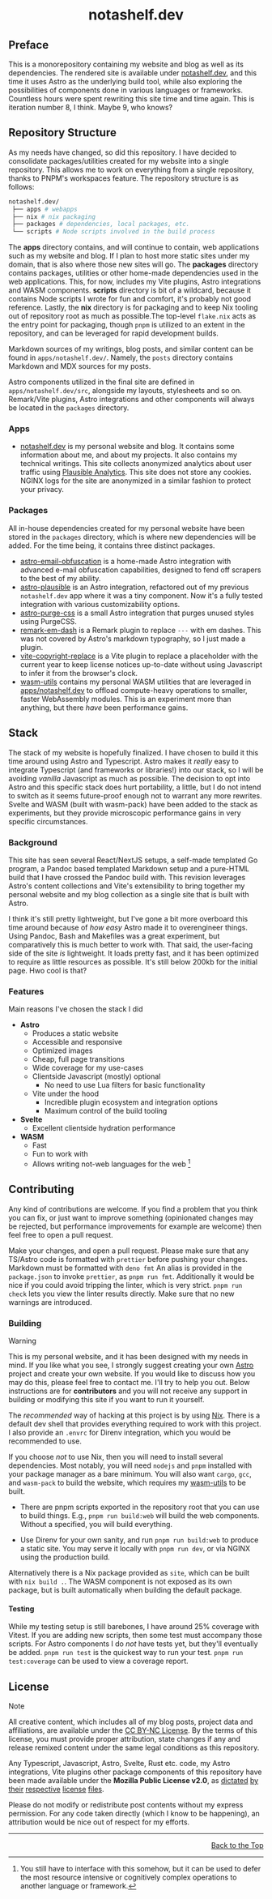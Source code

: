 <!-- markdownlint-disable no-inline-html -->
<h1 id="header" align="center">
    notashelf.dev
</h1>

## Preface

This is a monorepository containing my website and blog as well as its
dependencies. The rendered site is available under
[notashelf.dev](https://notashelf.dev), and this time it uses Astro as the
underlying build tool, while also exploring the possibilities of components done
in various languages or frameworks. Countless hours were spent rewriting this
site time and time again. This is iteration number 8, I think. Maybe 9, who
knows?

## Repository Structure

As my needs have changed, so did this repository. I have decided to consolidate
packages/utilities created for my website into a single repository. This allows
me to work on everything from a single repository, thanks to PNPM's workspaces
feature. The repository structure is as follows:

```bash
notashelf.dev/
 ├── apps # webapps
 ├── nix # nix packaging
 ├── packages # dependencies, local packages, etc.
 └── scripts # Node scripts involved in the build process
```

The **apps** directory contains, and will continue to contain, web applications
such as my website and blog. If I plan to host more static sites under my
domain, that is also where those new sites will go. The **packages** directory
contains packages, utilities or other home-made dependencies used in the web
applications. This, for now, includes my Vite plugins, Astro integrations and
WASM components. **scripts** directory is bit of a wildcard, because it contains
Node scripts I wrote for fun and comfort, it's probably not good reference.
Lastly, the **nix** directory is for packaging and to keep Nix tooling out of
repository root as much as possible.The top-level `flake.nix` acts as the entry
point for packaging, though `pnpm` is utilized to an extent in the repository,
and can be leveraged for rapid development builds.

Markdown sources of my writings, blog posts, and similar content can be found in
`apps/notashelf.dev/`. Namely, the `posts` directory contains Markdown and MDX
sources for my posts.

Astro components utilized in the final site are defined in
`apps/notashelf.dev/src`, alongside my layouts, stylesheets and so on.
Remark/Vite plugins, Astro integrations and other components will always be
located in the `packages` directory.

### Apps

- [notashelf.dev](https://notashelf.dev) is my personal website and blog. It
  contains some information about me, and about my projects. It also contains my
  technical writings. This site collects anonymized analytics about user traffic
  using [Plausible Analytics](https://plausible.io). This site does not store
  any cookies. NGINX logs for the site are anonymized in a similar fashion to
  protect your privacy.

### Packages

All in-house dependencies created for my personal website have been stored in
the `packages` directory, which is where new dependencies will be added. For the
time being, it contains three distinct packages.

- [astro-email-obfuscation](./packages/astro-email-obfuscation/) is a home-made
  Astro integration with advanced e-mail obfuscation capabilities, designed to
  fend off scrapers to the best of my ability.
- [astro-plausible](./packages/astro-plausible) is an Astro integration,
  refactored out of my previous `notashelf.dev` app where it was a tiny
  component. Now it's a fully tested integration with various customizability
  options.
- [astro-purge-css](./packages/astro-purge-css/) is a small Astro integration
  that purges unused styles using PurgeCSS.
- [remark-em-dash](/packages/remark-em-dash/) is a Remark plugin to replace
  `---` with em dashes. This was not covered by Astro's markdown typography, so
  I just made a plugin.
- [vite-copyright-replace](./packages/vite-copyright-replace) is a Vite plugin
  to replace a placeholder with the current year to keep license notices
  up-to-date without using Javascript to infer it from the browser's clock.
- [wasm-utils](./packages/wasm-utils/) contains my personal WASM utilities that
  are leveraged in [apps/notashelf.dev](./apps/notashelf.dev/) to offload
  compute-heavy operations to smaller, faster WebAssembly modules. This is an
  experiment more than anything, but there _have_ been performance gains.

## Stack

The stack of my website is hopefully finalized. I have chosen to build it this
time around using Astro and Typescript. Astro makes it _really_ easy to
integrate Typescript (and frameworks or libraries!) into our stack, so I will be
avoiding _vanilla_ Javascript as much as possible. The decision to opt into
Astro and this specific stack does hurt portability, a little, but I do not
intend to switch as it seems future-proof enough not to warrant any more
rewrites. Svelte and WASM (built with wasm-pack) have been added to the stack as
experiments, but they provide microscopic performance gains in very specific
circumstances.

### Background

This site has seen several React/NextJS setups, a self-made templated Go
program, a Pandoc based templated Markdown setup and a pure-HTML build that I
have crossed the Pandoc build with. This revision leverages Astro's content
collections and Vite's extensibility to bring together my personal website and
my blog collection as a single site that is built with Astro.

I think it's still pretty lightweight, but I've gone a bit more overboard this
time around because of _how easy_ Astro made it to overengineer things. Using
Pandoc, Bash and Makefiles was a great experiment, but comparatively this is
much better to work with. That said, the user-facing side of the site _is_
lightweight. It loads pretty fast, and it has been optimized to require as
little resources as possible. It's still below 200kb for the initial page. Hwo
cool is that?

### Features

Main reasons I've chosen the stack I did

- **Astro**
  - Produces a static website
  - Accessible and responsive
  - Optimized images
  - Cheap, full page transitions
  - Wide coverage for my use-cases
  - Clientside Javascript (mostly) optional
    - No need to use Lua filters for basic functionality
  - Vite under the hood
    - Incredible plugin ecosystem and integration options
    - Maximum control of the build tooling
- **Svelte**
  - Excellent clientside hydration performance
- **WASM**
  - Fast
  - Fun to work with
  - Allows writing not-web languages for the web [^1]

[^1]: You still have to interface with this somehow, but it can be used to defer
    the most resource intensive or cognitively complex operations to another
    language or framework.

## Contributing

Any kind of contributions are welcome. If you find a problem that you think you
can fix, or just want to improve something (opinionated changes may be rejected,
but performance improvements for example are welcome) then feel free to open a
pull request.

Make your changes, and open a pull request. Please make sure that any TS/Astro
code is formatted with `prettier` before pushing your changes. Markdown must be
formatted with `deno fmt` An alias is provided in the `package.json` to invoke
`prettier`, as `pnpm run fmt`. Additionally it would be nice if you could avoid
tripping the linter, which is very strict. `pnpm run check` lets you view the
linter results directly. Make sure that no new warnings are introduced.

### Building

> [!WARNING]
> This is my personal website, and it has been designed with my needs in mind.
> If you like what you see, I strongly suggest creating your own
> [Astro](https://astro.build) project and create your own website. If you would
> like to discuss how you may do this, please feel free to contact me. I'll try
> to help you out. Below instructions are for **contributors** and you will not
> receive any support in building or modifying this site if you want to run it
> yourself.

The _recommended_ way of hacking at this project is by using
[Nix](https://nixos.org). There is a default dev shell that provides everything
required to work with this project. I also provide an `.envrc` for Direnv
integration, which you would be recommended to use.

If you choose _not_ to use Nix, then you will need to install several
dependencies. Most notably, you will need `nodejs` and `pnpm` installed with
your package manager as a bare minimum. You will also want `cargo`, `gcc`, and
`wasm-pack` to build the website, which requires my
[wasm-utils](./packages/wasm-utils/) to be built.

- There are pnpm scripts exported in the repository root that you can use to
  build things. E.g., `pnpm run build:web` will build the web components.
  Without a specified, you will build everything.

- Use Direnv for your own sanity, and run `pnpm run build:web` to produce a
  static site. You may serve it locally with `pnpm run dev`, or via NGINX using
  the production build.

Alternatively there is a Nix package provided as `site`, which can be built with
`nix build .`. The WASM component is not exposed as its own package, but is
built automatically when building the default package.

#### Testing

While my testing setup is still barebones, I have around 25% coverage with
Vitest. If you are adding new scripts, then some test must accompany those
scripts. For Astro components I do _not_ have tests yet, but they'll eventually
be added. `pnpm run test` is the quickest way to run your test.
`pnpm run test:coverage` can be used to view a coverage report.

## License

<!-- I'm looking at you. You know who you are. -->

> [!NOTE]
> All creative content, which includes all of my blog posts, project data and
> affiliations, are available under the [CC BY-NC License](./LICENSE). By the
> terms of this license, you must provide proper attribution, state changes if
> any and release remixed content under the same legal conditions as this
> repository.

Any Typescript, Javascript, Astro, Svelte, Rust etc. code, my Astro
integrations, Vite plugins other package components of this repository have been
made available under the **Mozilla Public License v2.0**, as
[dictated](./packages/astrp-plausible/LICENSE)
[by](./packages/vite-copyright-replace/LICENSE)
[their](./packages/astro-email-obfuscation/LICENSE)
[respective](./packages/remark-em-dash/LICENSE)
[license](./packages/astro-purge-css/LICENSE)
[files](./packages/wasm-utils/LICENSE).

Please do not modify or redistribute post contents without my express
permission. For any code taken directly (which I know to be happening), an
attribution would be nice out of respect for my efforts.

---

<div align="right">
  <a href="#header">Back to the Top</a>
  <br/>
</div>
